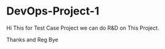# DevOps-Project-1

Hi This for Test Case Project
 we can do R&D on This Project.



 Thanks and Reg
 Bye

